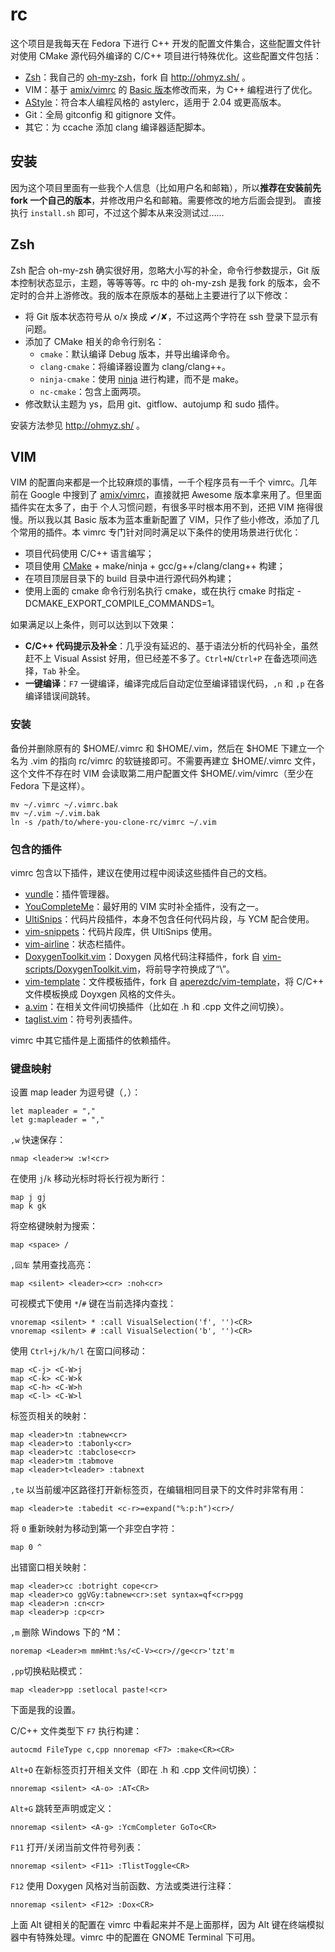 # rc

这个项目是我每天在 Fedora 下进行 C++ 开发的配置文件集合，这些配置文件针对使用 CMake 源代码外编译的 C/C++ 项目进行特殊优化。这些配置文件包括：

* [Zsh](http://www.zsh.org/)：我自己的 [oh-my-zsh](https://github.com/karoyqiu/oh-my-zsh)，fork 自 http://ohmyz.sh/ 。
* VIM：基于 [amix/vimrc](https://github.com/amix/vimrc) 的 [Basic 版本](https://github.com/amix/vimrc/blob/master/vimrcs/basic.vim)修改而来，为 C++ 编程进行了优化。
* [AStyle](http://astyle.sourceforge.net/)：符合本人编程风格的 astylerc，适用于 2.04 或更高版本。
* Git：全局 gitconfig 和 gitignore 文件。
* 其它：为 ccache 添加 clang 编译器适配脚本。

## 安装

因为这个项目里面有一些我个人信息（比如用户名和邮箱），所以**推荐在安装前先 fork 一个自己的版本**，并修改用户名和邮箱。需要修改的地方后面会提到。
直接执行 `install.sh` 即可，不过这个脚本从来没测试过……

## Zsh

Zsh 配合 oh-my-zsh 确实很好用，忽略大小写的补全，命令行参数提示，Git 版本控制状态显示，主题，等等等等。rc 中的 oh-my-zsh 是我 fork 的版本，会不定时的合并上游修改。我的版本在原版本的基础上主要进行了以下修改：

* 将 Git 版本状态符号从 o/x 换成 ✔/✘，不过这两个字符在 ssh 登录下显示有问题。
* 添加了 CMake 相关的命令行别名：
  * `cmake`：默认编译 Debug 版本，并导出编译命令。
  * `clang-cmake`：将编译器设置为 clang/clang++。
  * `ninja-cmake`：使用 [ninja](http://martine.github.io/ninja/) 进行构建，而不是 make。
  * `nc-cmake`：包含上面两项。
* 修改默认主题为 ys，启用 git、gitflow、autojump 和 sudo 插件。

安装方法参见 http://ohmyz.sh/ 。

## VIM

VIM 的配置向来都是一个比较麻烦的事情，一千个程序员有一千个 vimrc。几年前在 Google 中搜到了 [amix/vimrc](https://github.com/amix/vimrc)，直接就把 Awesome 版本拿来用了。但里面插件实在太多了，由于 个人习惯问题，有很多平时根本用不到，还把 VIM 拖得很慢。所以我以其 Basic 版本为蓝本重新配置了 VIM，只作了些小修改，添加了几个常用的插件。本 vimrc 专门针对同时满足以下条件的使用场景进行优化：

* 项目代码使用 C/C++ 语言编写；
* 项目使用 [CMake](http://www.cmake.org/) + make/ninja + gcc/g++/clang/clang++ 构建；
* 在项目顶层目录下的 build 目录中进行源代码外构建；
* 使用上面的 cmake 命令行别名执行 cmake，或在执行 cmake 时指定 -DCMAKE\_EXPORT\_COMPILE\_COMMANDS=1。

如果满足以上条件，则可以达到以下效果：

* **C/C++ 代码提示及补全**：几乎没有延迟的、基于语法分析的代码补全，虽然赶不上 Visual Assist 好用，但已经差不多了。`Ctrl+N`/`Ctrl+P` 在备选项间选择，`Tab` 补全。
* **一键编译**：`F7` 一键编译，编译完成后自动定位至编译错误代码，`,n` 和 `,p` 在各编译错误间跳转。

### 安装

备份并删除原有的 $HOME/.vimrc 和 $HOME/.vim，然后在 $HOME 下建立一个名为 .vim 的指向 rc/vimrc 的软链接即可。不需要再建立 $HOME/.vimrc 文件，这个文件不存在时 VIM 会读取第二用户配置文件 $HOME/.vim/vimrc（至少在 Fedora 下是这样）。

```
mv ~/.vimrc ~/.vimrc.bak
mv ~/.vim ~/.vim.bak
ln -s /path/to/where-you-clone-rc/vimrc ~/.vim
```

### 包含的插件

vimrc 包含以下插件，建议在使用过程中阅读这些插件自己的文档。

* [vundle](https://github.com/gmarik/Vundle.vim)：插件管理器。
* [YouCompleteMe](https://valloric.github.io/YouCompleteMe/)：最好用的 VIM 实时补全插件，没有之一。
* [UltiSnips](https://github.com/SirVer/ultisnips)：代码片段插件，本身不包含任何代码片段，与 YCM 配合使用。
* [vim-snippets](https://github.com/honza/vim-snippets)：代码片段库，供 UltiSnips 使用。
* [vim-airline](https://github.com/bling/vim-airline)：状态栏插件。
* [DoxygenToolkit.vim](https://github.com/karoyqiu/DoxygenToolkit.vim)：Doxygen 风格代码注释插件，fork 自 [vim-scripts/DoxygenToolkit.vim](https://github.com/vim-scripts/DoxygenToolkit.vim)，将前导字符换成了“\”。
* [vim-template](https://github.com/karoyqiu/vim-template)：文件模板插件，fork 自 [aperezdc/vim-template](https://github.com/aperezdc/vim-template)，将 C/C++ 文件模板换成 Doyxgen 风格的文件头。
* [a.vim](https://github.com/vim-scripts/a.vim)：在相关文件间切换插件（比如在 .h 和 .cpp 文件之间切换）。
* [taglist.vim](https://github.com/vim-scripts/taglist.vim)：符号列表插件。

vimrc 中其它插件是上面插件的依赖插件。

### 键盘映射

设置 map leader 为逗号键（`,`）：

    let mapleader = ","
    let g:mapleader = ","

`,w` 快速保存：

    nmap <leader>w :w!<cr>

在使用 `j`/`k` 移动光标时将长行视为断行：

    map j gj
    map k gk

将空格键映射为搜索：

    map <space> /

`,回车` 禁用查找高亮：

    map <silent> <leader><cr> :noh<cr>

可视模式下使用 `*`/`#` 键在当前选择内查找：

    vnoremap <silent> * :call VisualSelection('f', '')<CR>
    vnoremap <silent> # :call VisualSelection('b', '')<CR>

使用 `Ctrl+j/k/h/l` 在窗口间移动：

    map <C-j> <C-W>j
    map <C-k> <C-W>k
    map <C-h> <C-W>h
    map <C-l> <C-W>l

标签页相关的映射：

    map <leader>tn :tabnew<cr>
    map <leader>to :tabonly<cr>
    map <leader>tc :tabclose<cr>
    map <leader>tm :tabmove
    map <leader>t<leader> :tabnext

`,te` 以当前缓冲区路径打开新标签页，在编辑相同目录下的文件时非常有用：

    map <leader>te :tabedit <c-r>=expand("%:p:h")<cr>/

将 `0` 重新映射为移动到第一个非空白字符：

    map 0 ^

出错窗口相关映射：

    map <leader>cc :botright cope<cr>
    map <leader>co ggVGy:tabnew<cr>:set syntax=qf<cr>pgg
    map <leader>n :cn<cr>
    map <leader>p :cp<cr>

`,m` 删除 Windows 下的 ^M：

    noremap <Leader>m mmHmt:%s/<C-V><cr>//ge<cr>'tzt'm

`,pp`切换粘贴模式：

    map <leader>pp :setlocal paste!<cr>

下面是我的设置。

C/C++ 文件类型下 `F7` 执行构建：

    autocmd FileType c,cpp nnoremap <F7> :make<CR><CR>

`Alt+O` 在新标签页打开相关文件（即在 .h 和 .cpp 文件间切换）：

    nnoremap <silent> <A-o> :AT<CR>

`Alt+G` 跳转至声明或定义：

    nnoremap <silent> <A-g> :YcmCompleter GoTo<CR>

`F11` 打开/关闭当前文件符号列表：

    nnoremap <silent> <F11> :TlistToggle<CR>

`F12` 使用 Doxygen 风格对当前函数、方法或类进行注释：

    nnoremap <silent> <F12> :Dox<CR>

上面 Alt 键相关的配置在 vimrc 中看起来并不是上面那样，因为 Alt 键在终端模拟器中有特殊处理。vimrc 中的配置在 GNOME Terminal 下可用。

